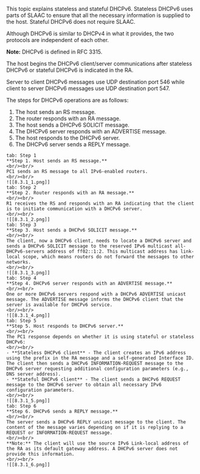 This topic explains stateless and stateful DHCPv6. Stateless DHCPv6 uses parts of SLAAC to ensure that all the necessary information is supplied to the host. Stateful DHCPv6 does not require SLAAC.

Although DHCPv6 is similar to DHCPv4 in what it provides, the two protocols are independent of each other.

**Note:** DHCPv6 is defined in RFC 3315.

The host begins the DHCPv6 client/server communications after stateless DHCPv6 or stateful DHCPv6 is indicated in the RA.

Server to client DHCPv6 messages use UDP destination port 546 while client to server DHCPv6 messages use UDP destination port 547.

The steps for DHCPv6 operations are as follows:

1. The host sends an RS message.
2. The router responds with an RA message.
3. The host sends a DHCPv6 SOLICIT message.
4. The DHCPv6 server responds with an ADVERTISE message.
5. The host responds to the DHCPv6 server.
6. The DHCPv6 server sends a REPLY message.

````tabs
tab: Step 1
**Step 1. Host sends an RS message.**
<br/><br/>
PC1 sends an RS message to all IPv6-enabled routers.
<br/><br/>
![[8.3.1_1.png]]
tab: Step 2
**Step 2. Router responds with an RA message.**
<br/><br/>
R1 receives the RS and responds with an RA indicating that the client is to initiate communication with a DHCPv6 server.
<br/><br/>
![[8.3.1_2.png]]
tab: Step 3
**Step 3. Host sends a DHCPv6 SOLICIT message.**
<br/><br/>
The client, now a DHCPv6 client, needs to locate a DHCPv6 server and sends a DHCPv6 SOLICIT message to the reserved IPv6 multicast all-DHCPv6-servers address of ff02::1:2. This multicast address has link-local scope, which means routers do not forward the messages to other networks.
<br/><br/>
![[8.3.1_3.png]]
tab: Step 4
**Step 4. DHCPv6 server responds with an ADVERTISE message.**
<br/><br/>
One or more DHCPv6 servers respond with a DHCPv6 ADVERTISE unicast message. The ADVERTISE message informs the DHCPv6 client that the server is available for DHCPv6 service.
<br/><br/>
![[8.3.1_4.png]]
tab: Step 5
**Step 5. Host responds to DHCPv6 server.**
<br/><br/>
The PC1 response depends on whether it is using stateful or stateless DHCPv6:
<br/><br/>
- **Stateless DHCPv6 client** - The client creates an IPv6 address using the prefix in the RA message and a self-generated Interface ID. The client then sends a DHCPv6 INFORMATION-REQUEST message to the DHCPv6 server requesting additional configuration parameters (e.g., DNS server address).
- **Stateful DHCPv6 client** - The client sends a DHCPv6 REQUEST message to the DHCPv6 server to obtain all necessary IPv6 configuration parameters.
<br/><br/>
![[8.3.1_5.png]]
tab: Step 6
**Step 6. DHCPv6 sends a REPLY message.**
<br/><br/>
The server sends a DHCPv6 REPLY unicast message to the client. The content of the message varies depending on if it is replying to a REQUEST or INFORMATION-REQUEST message.
<br/><br/>
**Note:** The client will use the source IPv6 Link-local address of the RA as its default gateway address. A DHCPv6 server does not provide this information.
<br/><br/>
![[8.3.1_6.png]]
````
